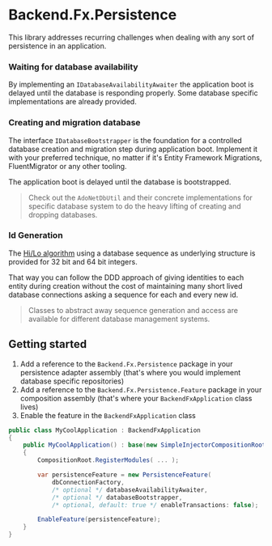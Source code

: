 # Backend.Fx.Persistence

This library addresses recurring challenges when dealing with any sort of persistence in an application.

### Waiting for database availability

By implementing an `IDatabaseAvailabilityAwaiter` the application boot is delayed until the database is responding properly. Some database specific implementations are already provided.

### Creating and migration database

The interface `IDatabaseBootstrapper` is the foundation for a controlled database creation and migration step during application boot. Implement it with your preferred technique, no matter if it's Entity Framework Migrations, FluentMigrator or any other tooling.

The application boot is delayed until the database is bootstrapped.

> Check out the `AdoNetDbUtil` and their concrete implementations for specific database system to do the heavy lifting of creating and dropping databases.

### Id Generation

The [Hi/Lo algorithm](https://en.wikipedia.org/wiki/Hi/Lo_algorithm) using a database sequence as underlying structure is provided for 32 bit and 64 bit integers.

That way you can follow the DDD approach of giving identities to each entity during creation without the cost of maintaining many short lived database connections asking a sequence for each and every new id.

> Classes to abstract away sequence generation and access are available for different database management systems.

## Getting started

1. Add a reference to the `Backend.Fx.Persistence` package in your persistence adapter assembly (that's where you would implement database specific repositories)
1. Add a reference to the `Backend.Fx.Persistence.Feature` package in your composition assembly (that's where your `BackendFxApplication` class lives)
1. Enable the feature in the `BackendFxApplication` class

```csharp
public class MyCoolApplication : BackendFxApplication
{
    public MyCoolApplication() : base(new SimpleInjectorCompositionRoot(), new ExceptionLogger(), GetAssemblies())
    {
        CompositionRoot.RegisterModules( ... );

        var persistenceFeature = new PersistenceFeature(
            dbConnectionFactory, 
            /* optional */ databaseAvailabilityAwaiter,
            /* optional */ databaseBootstrapper,
            /* optional, default: true */ enableTransactions: false);

        EnableFeature(persistenceFeature);
    }
}
```



